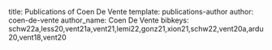 title: Publications of Coen De Vente
template: publications-author
author: coen-de-vente
author_name: Coen De Vente
bibkeys: schw22a,less20,vent21a,vent21,lemi22,gonz21,xion21,schw22,vent20a,ardu20,vent18,vent20